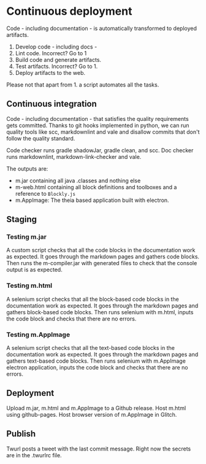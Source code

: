 # Continuous deployment

Code - including documentation - is automatically transformed to deployed artifacts.

1. Develop code - including docs -
2. Lint code. Incorrect? Go to 1
3. Build code and generate artifacts.
4. Test artifacts. Incorrect? Go to 1.
5. Deploy artifacts to the web.

Please not that apart from 1. a script automates all the tasks.

## Continuous integration

Code - including documentation - that satisfies the quality requirements gets committed. Thanks to git hooks implemented in python, we can run quality tools like scc, markdownlint and vale and disallow commits that don't follow the quality standard.

Code checker runs gradle shadowJar, gradle clean, and scc. Doc checker runs markdownlint, markdown-link-checker and vale.

The outputs are:

* m.jar containing all java .classes and nothing else
* m-web.html containing all block definitions and toolboxes and a reference to `Blockly.js`
* m.AppImage: The theia based application built with electron.

## Staging

### Testing m.jar

A custom script checks that all the code blocks in the documentation work as expected. It goes through the markdown pages and gathers code blocks. Then runs the m-compiler.jar with generated files to check that the console output is as expected.

### Testing m.html

A selenium script checks that all the block-based code blocks in the documentation work as expected. It goes through the markdown pages and gathers block-based code blocks. Then runs selenium with m.html, inputs the code block and checks that there are no errors.

### Testing m.AppImage

A selenium script checks that all the text-based code blocks in the documentation work as expected. It goes through the markdown pages and gathers text-based code blocks. Then runs selenium with m.AppImage electron application, inputs the code block and checks that there are no errors.

## Deployment

Upload m.jar, m.html and m.AppImage to a Github release. Host m.html using github-pages. Host browser version of m.AppImage in Glitch.

## Publish

Twurl posts a tweet with the last commit message. Right now the secrets are in the .twurlrc file.

